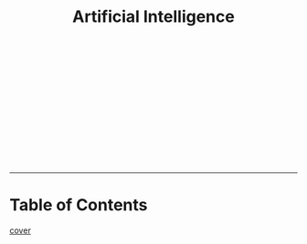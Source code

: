 <h1 style="text-align:center;background-image: url('_images/cover.jpg');background-size:cover">
<br>
<br>
<br>
<br>
<br>
<br>
<br>
<br>
Artificial Intelligence
<br>
<br>
<br>
<br>
<br>
<br>
<br>
<br>
</h1>

---
# Table of Contents &emsp;&emsp;&emsp;&emsp;&emsp;
[cover](./images/cover.jpg)

```{tableofcontents}
```